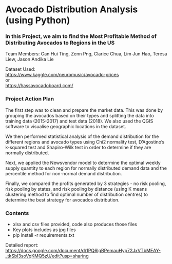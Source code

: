 # Avocado Distribution Analysis (using Python)
### In this Project, we aim to find the Most Profitable Method of Distributing Avocados to Regions in the US 
Team Members: Gan Hui Ting, Zenn Png, Clarice Chua, Lim Jun Hao, Teresa Liew, Jason Andika Lie 

Dataset Used:  
https://www.kaggle.com/neuromusic/avocado-prices   
or   
https://hassavocadoboard.com/   

### Project Action Plan
The first step was to clean and prepare the market data. This was done by grouping the avocados based on their types and splitting the data into training data (2015-2017) and test data (2018). We also used the QGIS software to visualise geographic locations in the dataset.   

We then performed statistical analysis of the demand distribution for the different regions and avocado types using Chi2 normality test, D’Agostino’s k-squared test and Shapiro-Wilk test in order to determine if they are normally distributed.   

Next, we applied the Newsvendor model to determine the optimal weekly supply quantity to each region for normally distributed demand data and the percentile method for non-normal demand distribution.   

Finally, we compared the profits generated by 3 strategies - no risk pooling, risk pooling by states, and risk pooling by distance (using K means clustering method to find optimal number of distribution centres) to determine the best strategy for avocados distribution.

### Contents 
- xlsx and csv files provided, code also produces those files  
- Key plots includes as jpg files  
- pip install -r requirements.txt  

Detailed report:   
https://docs.google.com/document/d/1PQ6lgBPemauHyp72JxVTbMEAY-_tkSbI3soVqKMQ5zU/edit?usp=sharing   
